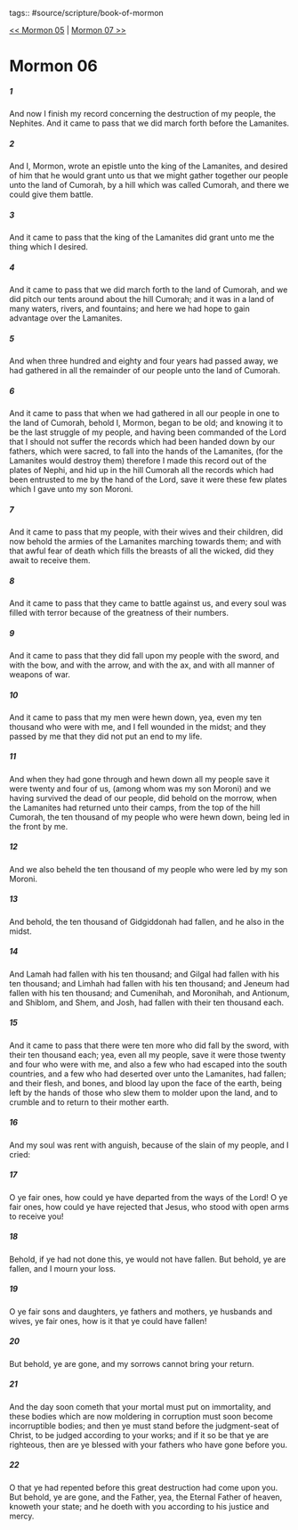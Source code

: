 tags:: #source/scripture/book-of-mormon

[<< Mormon 05](/Book_of_Mormon/13_Mormon/Mormon_05.md) | [Mormon 07 >>](/Book_of_Mormon/13_Mormon/Mormon_07.md)

# Mormon 06

##### 1

And now I finish my record concerning the destruction of my people, the Nephites. And it came to pass that we did march forth before the Lamanites.

##### 2

And I, Mormon, wrote an epistle unto the king of the Lamanites, and desired of him that he would grant unto us that we might gather together our people unto the land of Cumorah, by a hill which was called Cumorah, and there we could give them battle.

##### 3

And it came to pass that the king of the Lamanites did grant unto me the thing which I desired.

##### 4

And it came to pass that we did march forth to the land of Cumorah, and we did pitch our tents around about the hill Cumorah; and it was in a land of many waters, rivers, and fountains; and here we had hope to gain advantage over the Lamanites.

##### 5

And when three hundred and eighty and four years had passed away, we had gathered in all the remainder of our people unto the land of Cumorah.

##### 6

And it came to pass that when we had gathered in all our people in one to the land of Cumorah, behold I, Mormon, began to be old; and knowing it to be the last struggle of my people, and having been commanded of the Lord that I should not suffer the records which had been handed down by our fathers, which were sacred, to fall into the hands of the Lamanites, (for the Lamanites would destroy them) therefore I made this record out of the plates of Nephi, and hid up in the hill Cumorah all the records which had been entrusted to me by the hand of the Lord, save it were these few plates which I gave unto my son Moroni.

##### 7

And it came to pass that my people, with their wives and their children, did now behold the armies of the Lamanites marching towards them; and with that awful fear of death which fills the breasts of all the wicked, did they await to receive them.

##### 8

And it came to pass that they came to battle against us, and every soul was filled with terror because of the greatness of their numbers.

##### 9

And it came to pass that they did fall upon my people with the sword, and with the bow, and with the arrow, and with the ax, and with all manner of weapons of war.

##### 10

And it came to pass that my men were hewn down, yea, even my ten thousand who were with me, and I fell wounded in the midst; and they passed by me that they did not put an end to my life.

##### 11

And when they had gone through and hewn down all my people save it were twenty and four of us, (among whom was my son Moroni) and we having survived the dead of our people, did behold on the morrow, when the Lamanites had returned unto their camps, from the top of the hill Cumorah, the ten thousand of my people who were hewn down, being led in the front by me.

##### 12

And we also beheld the ten thousand of my people who were led by my son Moroni.

##### 13

And behold, the ten thousand of Gidgiddonah had fallen, and he also in the midst.

##### 14

And Lamah had fallen with his ten thousand; and Gilgal had fallen with his ten thousand; and Limhah had fallen with his ten thousand; and Jeneum had fallen with his ten thousand; and Cumenihah, and Moronihah, and Antionum, and Shiblom, and Shem, and Josh, had fallen with their ten thousand each.

##### 15

And it came to pass that there were ten more who did fall by the sword, with their ten thousand each; yea, even all my people, save it were those twenty and four who were with me, and also a few who had escaped into the south countries, and a few who had deserted over unto the Lamanites, had fallen; and their flesh, and bones, and blood lay upon the face of the earth, being left by the hands of those who slew them to molder upon the land, and to crumble and to return to their mother earth.

##### 16

And my soul was rent with anguish, because of the slain of my people, and I cried:

##### 17

O ye fair ones, how could ye have departed from the ways of the Lord! O ye fair ones, how could ye have rejected that Jesus, who stood with open arms to receive you!

##### 18

Behold, if ye had not done this, ye would not have fallen. But behold, ye are fallen, and I mourn your loss.

##### 19

O ye fair sons and daughters, ye fathers and mothers, ye husbands and wives, ye fair ones, how is it that ye could have fallen!

##### 20

But behold, ye are gone, and my sorrows cannot bring your return.

##### 21

And the day soon cometh that your mortal must put on immortality, and these bodies which are now moldering in corruption must soon become incorruptible bodies; and then ye must stand before the judgment-seat of Christ, to be judged according to your works; and if it so be that ye are righteous, then are ye blessed with your fathers who have gone before you.

##### 22

O that ye had repented before this great destruction had come upon you. But behold, ye are gone, and the Father, yea, the Eternal Father of heaven, knoweth your state; and he doeth with you according to his justice and mercy.
